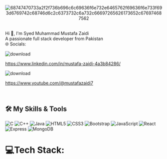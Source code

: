 <center>


![68747470733a2f2f736b696c6c69636f6e732e6465762f69636f6e733f693d6769742c68746d6c2c6373732c6a732c66697265626173652c676974687562](https://github.com/user-attachments/assets/5bae3a01-9f20-4c3d-a1b3-5e6d88a9a80b)



</center>

<br>  
  Hi 👋, I'm Syed Muhammad Mustafa Zaidi
<br>
A passionate full stack developer from Pakistan
<br>
🌐 Socials:
<br>


![download](https://github.com/user-attachments/assets/b2c81687-1e06-4094-bd54-07cb3592fc94)





https://www.linkedin.com/in/mustafa-zaidi-4a3b84286/

![download](https://github.com/user-attachments/assets/5c6585d9-9db5-48f1-96e5-7f25e4cc81ce)


https://www.youtube.com/@mustafazaidi7

</span>

<br>

## 🛠️ My Skills & Tools
![C](https://img.shields.io/badge/-C-blue)
![C++](https://img.shields.io/badge/-C%2B%2B-blue)
![Java](https://img.shields.io/badge/-Java-red)
![HTML5](https://img.shields.io/badge/-HTML5-orange)
![CSS3](https://img.shields.io/badge/-CSS3-blue)
![Bootstrap](https://img.shields.io/badge/-Bootstrap-purple)
![JavaScript](https://img.shields.io/badge/-JavaScript-yellow)
![React](https://img.shields.io/badge/-React-blue)
![Express](https://img.shields.io/badge/-Express-lightgrey)
![MongoDB](https://img.shields.io/badge/-MongoDB-green)

<h1> 💻Tech Stack:</h1>


